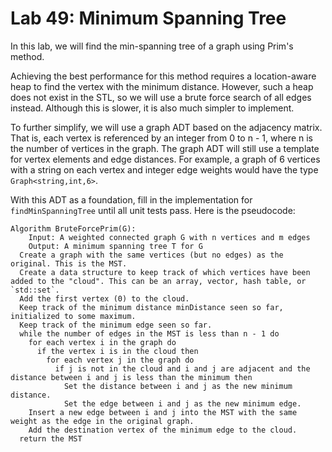 # Lab 49: Minimum Spanning Tree

In this lab, we will find the min-spanning tree of a graph using Prim's method.

Achieving the best performance for this method requires a location-aware heap to find the vertex with the minimum distance. However, such a heap does not exist in the STL, so we will use a brute force search of all edges instead. Although this is slower, it is also much simpler to implement.

To further simplify, we will use a graph ADT based on the adjacency matrix. That is, each vertex is referenced by an integer from 0 to n - 1, where n is the number of vertices in the graph. The graph ADT will still use a template for vertex elements and edge distances. For example, a graph of 6 vertices with a string on each vertex and integer edge weights would have the type `Graph<string,int,6>`.

With this ADT as a foundation, fill in the implementation for `findMinSpanningTree` until all unit tests pass. Here is the pseudocode:

    Algorithm BruteForcePrim(G):
        Input: A weighted connected graph G with n vertices and m edges
        Output: A minimum spanning tree T for G
      Create a graph with the same vertices (but no edges) as the original. This is the MST.
      Create a data structure to keep track of which vertices have been added to the "cloud". This can be an array, vector, hash table, or `std::set`.
      Add the first vertex (0) to the cloud.
      Keep track of the minimum distance minDistance seen so far, initialized to some maximum.
      Keep track of the minimum edge seen so far.
      while the number of edges in the MST is less than n - 1 do
        for each vertex i in the graph do
          if the vertex i is in the cloud then
            for each vertex j in the graph do
              if j is not in the cloud and i and j are adjacent and the distance between i and j is less than the minimum then
                Set the distance between i and j as the new minimum distance.
                Set the edge between i and j as the new minimum edge.
        Insert a new edge between i and j into the MST with the same weight as the edge in the original graph.
        Add the destination vertex of the minimum edge to the cloud.
      return the MST
